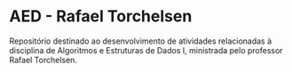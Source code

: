 # AED - Rafael Torchelsen
 Repositório destinado ao desenvolvimento de atividades relacionadas à disciplina de Algoritmos e Estruturas de Dados I, ministrada pelo professor Rafael Torchelsen.
